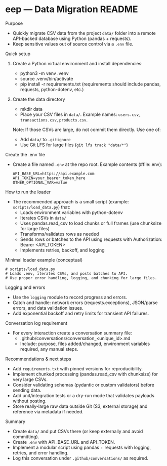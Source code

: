 # eep — Data Migration README

Purpose

- Quickly migrate CSV data from the project `data/` folder into a remote API-backed database using Python (pandas + requests).
- Keep sensitive values out of source control via a `.env` file.

Quick setup

1. Create a Python virtual environment and install dependencies:

   - python3 -m venv .venv
   - source .venv/bin/activate
   - pip install -r requirements.txt
     (requirements should include pandas, requests, python-dotenv, etc.)

2. Create the data directory

   - mkdir data
   - Place your CSV files in `data/`. Example names: `users.csv`, `transactions.csv`, `products.csv`.

   Note: If those CSVs are large, do not commit them directly. Use one of:

   - Add `data/` to `.gitignore`
   - Use Git LFS for large files (`git lfs track "data/*"`)

Create the .env file

- Create a file named `.env` at the repo root. Example contents (#file:.env):

  ```
  API_BASE_URL=https://api.example.com
  API_TOKEN=your_bearer_token_here
  OTHER_OPTIONAL_VAR=value
  ```

How to run the loader

- The recommended approach is a small script (example: `scripts/load_data.py`) that:
  - Loads environment variables with python-dotenv
  - Iterates CSVs in `data/`
  - Uses pandas.read_csv to load chunks or full frames (use chunksize for large files)
  - Transforms/validates rows as needed
  - Sends rows or batches to the API using requests with Authorization: Bearer <API_TOKEN>
  - Implements retries, backoff, and logging

Minimal loader example (conceptual)

```
# scripts/load_data.py
# Loads .env, iterates CSVs, and posts batches to API.
# Use proper error handling, logging, and chunking for large files.
```

Logging and errors

- Use the `logging` module to record progress and errors.
- Catch and handle: network errors (requests.exceptions), JSON/parse errors, and data validation issues.
- Add exponential backoff and retry limits for transient API failures.

Conversation log requirement

- For every interaction create a conversation summary file:
  - .github/conversations/conversation\_<unique_id>.md
  - Include: purpose, files added/changed, environment variables required, any manual steps.

Recommendations & next steps

- Add `requirements.txt` with pinned versions for reproducibility.
- Implement chunked processing (pandas.read_csv with chunksize) for very large CSVs.
- Consider validating schemas (pydantic or custom validators) before sending data.
- Add unit/integration tests or a dry-run mode that validates payloads without posting.
- Store really-large raw data outside Git (S3, external storage) and reference via metadata if needed.

Summary

- Create `data/` and put CSVs there (or keep externally and avoid committing).
- Create `.env` with API_BASE_URL and API_TOKEN.
- Implement a modular script using pandas + requests with logging, retries, and error handling.
- Log this conversation under `.github/conversations/` as required.
